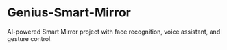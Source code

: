 # Genius-Smart-Mirror
AI-powered Smart Mirror project with face recognition, voice assistant, and gesture control.
